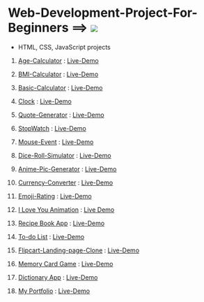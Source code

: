 # Web-Development-Project-For-Beginners ==>          <a href="https://hits.seeyoufarm.com"><img src="https://hits.seeyoufarm.com/api/count/incr/badge.svg?url=https%3A%2F%2Fgithub.com%2FShubham-Bhoite%2FWeb-Development-Project-For-Beginners&count_bg=%2379C83D&title_bg=%23555555&icon=&icon_color=%23E7E7E7&title=hits&edge_flat=false"/></a>

-   HTML, CSS, JavaScript projects


1) [Age-Calculator](https://github.com/Shubham-Bhoite/Web-Development-Project/tree/main/Age-Calculator) :   [Live-Demo](https://person-age-calculator.netlify.app/)

2) [BMI-Calculator](https://github.com/Shubham-Bhoite/Web-Development-Project/tree/main/BMI-Calculator) :   [Live-Demo](https://quetelet-index-calculator.netlify.app/)

3) [Basic-Calculator](https://github.com/Shubham-Bhoite/Web-Development-Project/tree/main/Basic-Calculator) :  [Live-Demo](https://finance-machine.netlify.app/)

4) [Clock](https://github.com/Shubham-Bhoite/Web-Development-Project/tree/main/Clock)  : [Live-Demo](https://live-wallclock.netlify.app/)

5) [Quote-Generator](https://github.com/Shubham-Bhoite/Web-Development-Project/tree/main/Quote-Generator)  : [Live-Demo](https://ordered-quote-generator.netlify.app/)

6) [StopWatch](https://github.com/Shubham-Bhoite/Web-Development-Project/tree/main/Quote-Generator/Stopwatch)  :
[Live-Demo](https://stop-watchtimer.netlify.app/)

7) [Mouse-Event](https://github.com/Shubham-Bhoite/Web-Development-Project/tree/main/Mouse-Event)   :
[Live-Demo](https://event-mouse.netlify.app/)

8) [Dice-Roll-Simulator](https://github.com/Shubham-Bhoite/Web-Development-Project-For-Beginners/tree/main/Dice-Roll-Simulator) :
[Live-Demo](https://dice-roll-simulator.netlify.app/)

9) [Anime-Pic-Generator](https://github.com/Shubham-Bhoite/Web-Development-Project-For-Beginners/tree/main/Anime-Pic-Generator) : 
[Live-Demo](https://anime-pics.netlify.app/)

10) [Currency-Converter](https://github.com/Shubham-Bhoite/Web-Development-Project-For-Beginners/tree/main/Currency-Converter) :
[Live-Demo](https://currency-converting-web.netlify.app/)

11) [Emoji-Rating](https://github.com/Shubham-Bhoite/Web-Development-Project-For-Beginners/tree/main/Emoji-Rating) :
[Live-Demo](https://emotion-rating.netlify.app/)

12) [I Love You Animation](https://github.com/Shubham-Bhoite/Web-Development-Project-For-Beginners/tree/main/I%20Love%20You%20Animation) :
[Live Demo](https://i-love-you-animation.netlify.app/)

13) [Recipe Book App](https://github.com/Shubham-Bhoite/Web-Development-Project-For-Beginners/tree/main/Recipe-Book-App) :
[Live-Demo](https://recipe-booking-app.netlify.app/)

14) [To-do List](https://github.com/Shubham-Bhoite/OIBGRIP/tree/main/To-Do-App) :
[Live-Demo](https://shubham-bhoite-to-do-app.netlify.app/)

15) [Flipcart-Landing-page-Clone](https://github.com/Shubham-Bhoite/Flipkart-Landing-page-Clone/tree/main/Flipcart-Landing-page-Clone) :
[Live-Demo](https://flip-landing-page-clone.netlify.app/)

16) [Memory Card Game](https://github.com/Shubham-Bhoite/Memory-Card-Game) :
[Live-Demo](https://onlinematching-game.netlify.app/)

17) [Dictionary App](https://github.com/Shubham-Bhoite/Dictionary-App) :
[Live-Demo](https://dictionary-app-online.netlify.app/)

18) [My Portfolio](https://github.com/Shubham-Bhoite/My-Portfolio) : 
[Live-Demo](https://portfolio-shubhu.netlify.app/)
